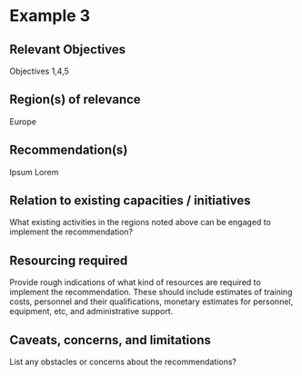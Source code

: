 # Example 3

## Relevant Objectives
Objectives 1,4,5

## Region(s) of relevance

Europe

## Recommendation(s)

Ipsum Lorem

## Relation to existing capacities / initiatives

What existing activities in the regions noted above can be engaged to implement the recommendation?

## Resourcing required

Provide rough indications of what kind of resources are required to implement the recommendation. 
These should include estimates of training costs, personnel and their qualifications, monetary estimates for personnel, equipment, etc, and administrative support. 

## Caveats, concerns, and limitations 

List any obstacles or concerns about the recommendations?

